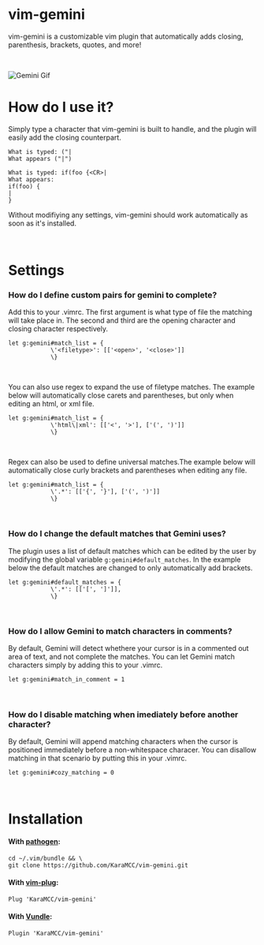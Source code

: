 # vim-gemini
vim-gemini is a customizable vim plugin that automatically adds closing, parenthesis, brackets, quotes, and more!

<br/>

![Gemini Gif](https://user-images.githubusercontent.com/56435971/68540940-42799300-0367-11ea-9389-cc77efafc4c2.gif)

# How do I use it?
Simply type a character that vim-gemini is built to handle, and the plugin will easily add the closing counterpart.
```
What is typed: ("|
What appears ("|")
```

```
What is typed: if(foo {<CR>|
What appears:
if(foo) {
|
}
```
Without modifiying any settings, vim-gemini should work automatically as soon as it's installed.

<br/>

# Settings
### How do I define custom pairs for gemini to complete?
Add this to your .vimrc. The first argument <filetype> is what type of file the matching will take place in. The second and third are the opening character and closing character respectively.
```
let g:gemini#match_list = {
            \'<filetype>': [['<open>', '<close>']]
            \}
```

<br/>

You can also use regex to expand the use of filetype matches. The example below will automatically close carets and parentheses, but only when editing an html, or xml file.
```
let g:gemini#match_list = {
            \'html\|xml': [['<', '>'], ['(', ')']]
            \}
```

<br/>

Regex can also be used to define universal matches.The example below will automatically close curly brackets and parentheses when editing any file.
```
let g:gemini#match_list = {
            \'.*': [['{', '}'], ['(', ')']]
            \}
```

<br/>

### How do I change the default matches that Gemini uses?
The plugin uses a list of default matches which can be edited by the user by modifying the global variable ```g:gemini#default_matches```. In the example below the default matches are changed to only automatically add brackets.
```
let g:gemini#default_matches = {
            \'.*': [['[', ']']],
            \}
```

<br/>

### How do I allow Gemini to match characters in comments?
By default, Gemini will detect whethere your cursor is in a commented out area of text, and not complete the matches. You can let Gemini match characters simply by adding this to your .vimrc.
```
let g:gemini#match_in_comment = 1
```

<br/>

### How do I disable matching when imediately before another character?
By default, Gemini will append matching characters when the cursor is positioned immediately before a non-whitespace characer. You can disallow matching in that scenario by putting this in your .vimrc.
```
let g:gemini#cozy_matching = 0
```

<br/>

# Installation
#### With [pathogen](https://github.com/tpope/vim-pathogen):
```
cd ~/.vim/bundle && \
git clone https://github.com/KaraMCC/vim-gemini.git
```

#### With [vim-plug](https://github.com/junegunn/vim-plug):
```
Plug 'KaraMCC/vim-gemini'
```

#### With [Vundle](https://github.com/VundleVim/Vundle.vim):
```
Plugin 'KaraMCC/vim-gemini'
```
